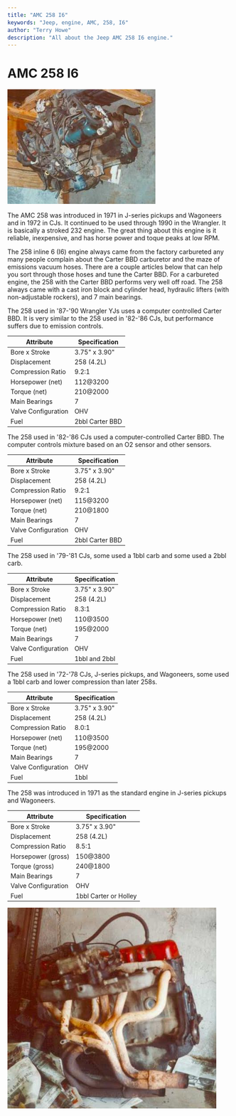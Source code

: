 ```yaml
---
title: "AMC 258 I6"
keywords: "Jeep, engine, AMC, 258, I6"
author: "Terry Howe"
description: "All about the Jeep AMC 258 I6 engine."
---
```

# AMC 258 I6

![258 I6](../../img/engine/258.jpg "258 I6")

The AMC 258 was introduced in 1971 in J-series pickups and Wagoneers and in 1972 in CJs. It continued to be used through 1990 in the Wrangler. It is basically a stroked 232 engine. The great thing about this engine is it reliable, inexpensive, and has horse power and toque peaks at low RPM.

The 258 inline 6 (I6) engine always came from the factory carbureted any many people complain about the Carter BBD carburetor and the maze of emissions vacuum hoses. There are a couple articles below that can help you sort through those hoses and tune the Carter BBD. For a carbureted engine, the 258 with the Carter BBD performs very well off road. The 258 always came with a cast iron block and cylinder head, hydraulic lifters (with non-adjustable rockers), and 7 main bearings.

The 258 used in '87-'90 Wrangler YJs uses a computer controlled Carter BBD. It is very similar to the 258 used in '82-'86 CJs, but performance suffers due to emission controls.

| Attribute           | Specification   |
|---------------------|-----------------|
| Bore x Stroke       | 3.75" x 3.90"   |
| Displacement        | 258 (4.2L)      |
| Compression Ratio   | 9.2:1           |
| Horsepower (net)    | 112@3200        |
| Torque (net)        | 210@2000        |
| Main Bearings       | 7               |
| Valve Configuration | OHV             |
| Fuel                | 2bbl Carter BBD |

The 258 used in '82-'86 CJs used a computer-controlled Carter BBD. The computer controls mixture based on an O2 sensor and other sensors.

| Attribute           | Specification   |
|---------------------|-----------------|
| Bore x Stroke       | 3.75" x 3.90"   |
| Displacement        | 258 (4.2L)      |
| Compression Ratio   | 9.2:1           |
| Horsepower (net)    | 115@3200        |
| Torque (net)        | 210@1800        |
| Main Bearings       | 7               |
| Valve Configuration | OHV             |
| Fuel                | 2bbl Carter BBD |

The 258 used in '79-'81 CJs, some used a 1bbl carb and some used a 2bbl carb.

| Attribute           | Specification |
|---------------------|---------------|
| Bore x Stroke       | 3.75" x 3.90" |
| Displacement        | 258 (4.2L)    |
| Compression Ratio   | 8.3:1         |
| Horsepower (net)    | 110@3500      |
| Torque (net)        | 195@2000      |
| Main Bearings       | 7             |
| Valve Configuration | OHV           |
| Fuel                | 1bbl and 2bbl |

The 258 used in '72-'78 CJs, J-series pickups, and Wagoneers, some used a 1bbl carb and lower compression than later 258s.

| Attribute           | Specification |
|---------------------|---------------|
| Bore x Stroke       | 3.75" x 3.90" |
| Displacement        | 258 (4.2L)    |
| Compression Ratio   | 8.0:1         |
| Horsepower (net)    | 110@3500      |
| Torque (net)        | 195@2000      |
| Main Bearings       | 7             |
| Valve Configuration | OHV           |
| Fuel                | 1bbl          |

The 258 was introduced in 1971 as the standard engine in J-series pickups and Wagoneers.

| Attribute           | Specification         |
|---------------------|-----------------------|
| Bore x Stroke       | 3.75" x 3.90"         |
| Displacement        | 258 (4.2L)            |
| Compression Ratio   | 8.5:1                 |
| Horsepower (gross)  | 150@3800              |
| Torque (gross)      | 240@1800              |
| Main Bearings       | 7                     |
| Valve Configuration | OHV                   |
| Fuel                | 1bbl Carter or Holley |

![258 I6 side](../../img/engine/258m.jpg "258 I6 side")